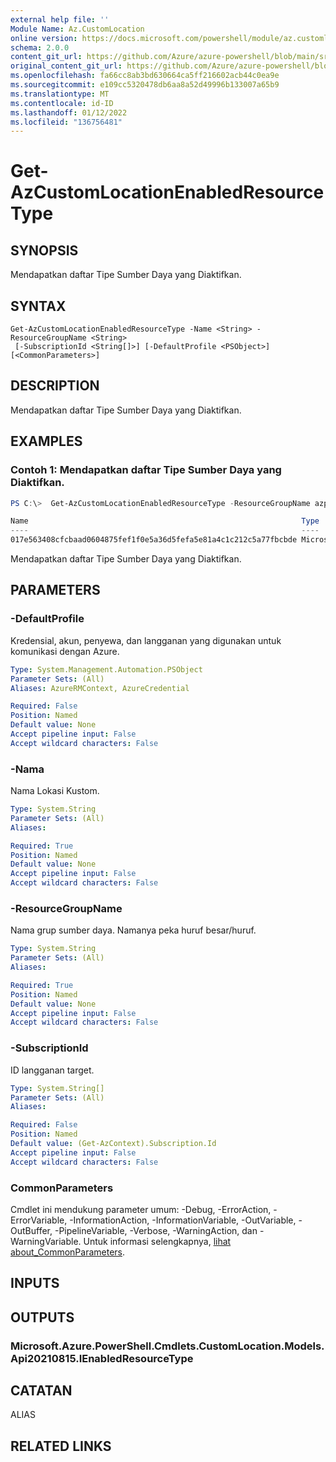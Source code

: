 ```yaml
---
external help file: ''
Module Name: Az.CustomLocation
online version: https://docs.microsoft.com/powershell/module/az.customlocation/get-azcustomlocationenabledresourcetype
schema: 2.0.0
content_git_url: https://github.com/Azure/azure-powershell/blob/main/src/CustomLocation/help/Get-AzCustomLocationEnabledResourceType.md
original_content_git_url: https://github.com/Azure/azure-powershell/blob/main/src/CustomLocation/help/Get-AzCustomLocationEnabledResourceType.md
ms.openlocfilehash: fa66cc8ab3bd630664ca5ff216602acb44c0ea9e
ms.sourcegitcommit: e109cc5320478db6aa8a52d49996b133007a65b9
ms.translationtype: MT
ms.contentlocale: id-ID
ms.lasthandoff: 01/12/2022
ms.locfileid: "136756481"
---
```

# Get-AzCustomLocationEnabledResourceType

## SYNOPSIS
Mendapatkan daftar Tipe Sumber Daya yang Diaktifkan.

## SYNTAX

```
Get-AzCustomLocationEnabledResourceType -Name <String> -ResourceGroupName <String>
 [-SubscriptionId <String[]>] [-DefaultProfile <PSObject>] [<CommonParameters>]
```

## DESCRIPTION
Mendapatkan daftar Tipe Sumber Daya yang Diaktifkan.

## EXAMPLES

### Contoh 1: Mendapatkan daftar Tipe Sumber Daya yang Diaktifkan.
```powershell
PS C:\>  Get-AzCustomLocationEnabledResourceType -ResourceGroupName azps_test_group -Name azps_test_cluster

Name                                                             Type
----                                                             ----
017e563408cfcbaad0604875fef1f0e5a36d5fefa5e81a4c1c212c5a77fbcbde Microsoft.ExtendedLocation/customLocations/enabledResourceTypes
```

Mendapatkan daftar Tipe Sumber Daya yang Diaktifkan.

## PARAMETERS

### -DefaultProfile
Kredensial, akun, penyewa, dan langganan yang digunakan untuk komunikasi dengan Azure.

```yaml
Type: System.Management.Automation.PSObject
Parameter Sets: (All)
Aliases: AzureRMContext, AzureCredential

Required: False
Position: Named
Default value: None
Accept pipeline input: False
Accept wildcard characters: False
```

### -Nama
Nama Lokasi Kustom.

```yaml
Type: System.String
Parameter Sets: (All)
Aliases:

Required: True
Position: Named
Default value: None
Accept pipeline input: False
Accept wildcard characters: False
```

### -ResourceGroupName
Nama grup sumber daya.
Namanya peka huruf besar/huruf.

```yaml
Type: System.String
Parameter Sets: (All)
Aliases:

Required: True
Position: Named
Default value: None
Accept pipeline input: False
Accept wildcard characters: False
```

### -SubscriptionId
ID langganan target.

```yaml
Type: System.String[]
Parameter Sets: (All)
Aliases:

Required: False
Position: Named
Default value: (Get-AzContext).Subscription.Id
Accept pipeline input: False
Accept wildcard characters: False
```

### CommonParameters
Cmdlet ini mendukung parameter umum: -Debug, -ErrorAction, -ErrorVariable, -InformationAction, -InformationVariable, -OutVariable, -OutBuffer, -PipelineVariable, -Verbose, -WarningAction, dan -WarningVariable. Untuk informasi selengkapnya, [lihat about_CommonParameters](http://go.microsoft.com/fwlink/?LinkID=113216).

## INPUTS

## OUTPUTS

### Microsoft.Azure.PowerShell.Cmdlets.CustomLocation.Models.Api20210815.IEnabledResourceType

## CATATAN

ALIAS

## RELATED LINKS

